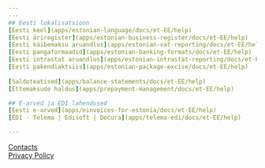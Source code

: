 ```yaml
---
---
## Eesti lokalisatsioon
[Eesti keel](apps/estonian-language/docs/et-EE/help)  
[Eesti äriregister](apps/estonian-business-register/docs/et-EE/help)  
[Eesti käibemaksu aruandlus](apps/estonian-vat-reporting/docs/et-EE/help)  
[Eesti pangaformaadid](apps/estonian-banking-formats/docs/et-EE/help)  
[Eesti intrastat aruandlus](apps/estonian-intrastat-reporting/docs/et-EE/help)  
[Eesti pakendiaktsiis](apps/estonian-package-excise/docs/et-EE/help)  
  
[Saldoteatised](apps/balance-statements/docs/et-EE/help)  
[Ettemaksude haldus](apps/prepayment-management/docs/et-EE/help)  

## E-arved ja EDI lahendused
[Eesti e-arved](apps/einvoices-for-estonia/docs/et-EE/help)  
[EDI - Telema | Edisoft | Docura](apps/telema-edi/docs/et-EE/help)

---
```


[Contacts](docs/en-us/contacts.md)  
[Privacy Policy](docs/en-us/privacy.md)

